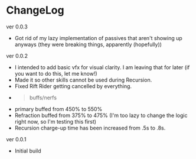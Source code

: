 # ChangeLog

ver 0.0.3
- Got rid of my lazy implementation of passives that aren't showing up anyways (they were breaking things, apparently (hopefully))


ver 0.0.2
- I intended to add basic vfx for visual clarity. I am leaving that for later (if you want to do this, let me know!)
- Made it so other skills cannot be used during Recursion.
- Fixed Rift Rider getting cancelled by everything.
- >buffs/nerfs
- primary buffed from 450% to 550%
- Refraction buffed from 375% to 475% (I'm too lazy to change the logic right now, so I'm testing this first)
- Recursion charge-up time has been increased from .5s to .8s.


ver 0.0.1
- Initial build